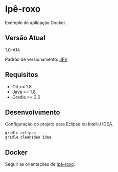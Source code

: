 # Ipê-roxo

Exemplo de aplicação Docker.

## Versão Atual

1.0-A14

Padrão de versionamento: [JFV](http://joseflavio.com/jfv)

## Requisitos

* Git >= 1.8
* Java >= 1.8
* Gradle >= 2.0

## Desenvolvimento

Configuração do projeto para Eclipse ou IntelliJ IDEA.

    gradle eclipse
    gradle cleanIdea idea

## Docker

Seguir as orientações de [Ipê-roxo](http://joseflavio.com/iperoxo).
